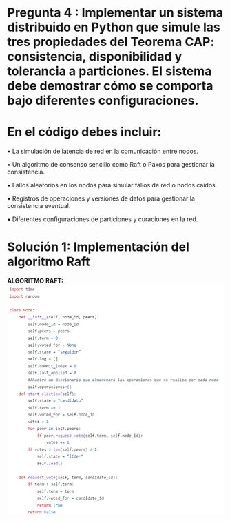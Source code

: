 # Pregunta 4 : Implementar un sistema distribuido en Python que simule las tres propiedades del Teorema CAP: consistencia, disponibilidad y tolerancia a particiones. El sistema debe demostrar cómo se comporta bajo diferentes configuraciones.

# En el código debes incluir:

• La simulación de latencia de red en la comunicación entre nodos.

• Un algoritmo de consenso sencillo como Raft o Paxos para gestionar la consistencia.

• Fallos aleatorios en los nodos para simular fallos de red o nodos caídos.

• Registros de operaciones y versiones de datos para gestionar la consistencia eventual.

• Diferentes configuraciones de particiones y curaciones en la red.

# Solución 1: Implementación del algoritmo Raft
**ALGORITMO RAFT:**
![](https://github.com/DianaLlamoca/ComputacionParalelaYDistribuida/blob/main/ExamenFinal-C8286/PREGUNTA4/Imagenes/IM_1.PNG)
